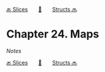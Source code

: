 [🔙 Slices][previous-chapter]&nbsp;&nbsp;&nbsp;&nbsp;&nbsp;&nbsp;&nbsp;[🏡][readme]&nbsp;&nbsp;&nbsp;&nbsp;&nbsp;&nbsp;&nbsp;[Structs 🔜][upcoming-chapter]

# Chapter 24. Maps

_Notes_

[🔙 Slices][previous-chapter]&nbsp;&nbsp;&nbsp;&nbsp;&nbsp;&nbsp;&nbsp;[🏡][readme]&nbsp;&nbsp;&nbsp;&nbsp;&nbsp;&nbsp;&nbsp;[Structs 🔜][upcoming-chapter]

[readme]: README.md
[previous-chapter]: ch023-slices.md
[upcoming-chapter]: ch025-structs.md
